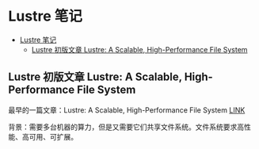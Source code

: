# Lustre 笔记

<!-- TOC -->

- [Lustre 笔记](#lustre-笔记)
  - [Lustre 初版文章 Lustre: A Scalable, High-Performance File System](#lustre-初版文章-lustre-a-scalable-high-performance-file-system)

<!-- /TOC -->
## Lustre 初版文章 Lustre: A Scalable, High-Performance File System

最早的一篇文章：Lustre: A Scalable, High-Performance File System    [LINK](https://cse.buffalo.edu/faculty/tkosar/cse710/papers/lustre-whitepaper.pdf)

背景：需要多台机器的算力，但是又需要它们共享文件系统。文件系统要求高性能、高可用、可扩展。
